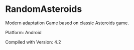 RandomAsteroids
===


Modern adaptation Game based on classic Asteroids game.

Platform: Android

Compiled with Version: 4.2
